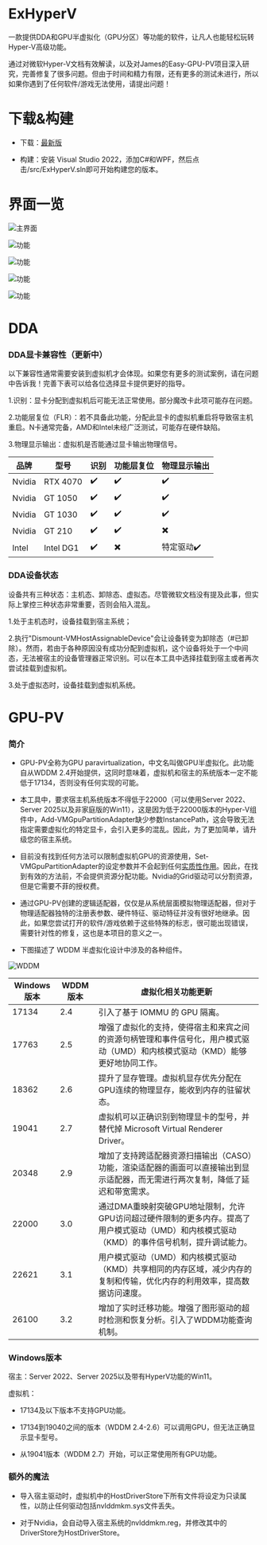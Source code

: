 # ExHyperV
一款提供DDA和GPU半虚拟化（GPU分区）等功能的软件，让凡人也能轻松玩转Hyper-V高级功能。

通过对微软Hyper-V文档有效解读，以及对James的Easy-GPU-PV项目深入研究，完善修复了很多问题。但由于时间和精力有限，还有更多的测试未进行，所以如果你遇到了任何软件/游戏无法使用，请提出问题！


# 下载&构建
* 下载：[最新版](https://github.com/Justsenger/ExHyperV/releases/latest)

* 构建：安装 Visual Studio 2022，添加C#和WPF，然后点击/src/ExHyperV.sln即可开始构建您的版本。


# 界面一览

![主界面](https://github.com/Justsenger/ExHyperV/blob/main/img/1.png)

![功能](https://github.com/Justsenger/ExHyperV/blob/main/img/2.png)

![功能](https://github.com/Justsenger/ExHyperV/blob/main/img/3.png)

![功能](https://github.com/Justsenger/ExHyperV/blob/main/img/4.png)

![功能](https://github.com/Justsenger/ExHyperV/blob/main/img/5.png)

# DDA
### DDA显卡兼容性（更新中）
以下兼容性通常需要安装到虚拟机才会体现。如果您有更多的测试案例，请在问题中告诉我！完善下表可以给各位选择显卡提供更好的指导。

1.识别：显卡分配到虚拟机后可能无法正常使用。部分魔改卡此项可能存在问题。

2.功能层复位（FLR）：若不具备此功能，分配此显卡的虚拟机重启将导致宿主机重启。N卡通常完备，AMD和Intel未经广泛测试，可能存在硬件缺陷。

3.物理显示输出：虚拟机是否能通过显卡输出物理信号。

| 品牌 | 型号 | 识别 | 功能层复位| 物理显示输出 |
| -------- | -------- | -------- | -------- | -------- |
| Nvidia   | RTX 4070 |✔️ |✔️ | ✔️|
| Nvidia   | GT 1050 |✔️ |✔️ | ✔️|
| Nvidia   | GT 1030 |✔️ |✔️ | ✔️|
| Nvidia   | GT 210 |✔️ | ✔️ | ✖️|
| Intel   |  Intel DG1 |✔️ | ✖️ | 特定驱动✔️|

### DDA设备状态
设备共有三种状态：主机态、卸除态、虚拟态。尽管微软文档没有提及此事，但实际上掌控三种状态非常重要，否则会陷入混乱。

1.处于主机态时，设备挂载到宿主系统；

2.执行"Dismount-VMHostAssignableDevice"会让设备转变为卸除态（#已卸除）。然而，若由于各种原因没有成功分配到虚拟机，这个设备将处于一个中间态，无法被宿主的设备管理器正常识别。可以在本工具中选择挂载到宿主或者再次尝试挂载到虚拟机。

3.处于虚拟态时，设备挂载到虚拟机系统。

# GPU-PV

### 简介

* GPU-PV全称为GPU paravirtualization，中文名叫做GPU半虚拟化。此功能自从WDDM 2.4开始提供，这同时意味着，虚拟机和宿主的系统版本一定不能低于17134，否则没有任何实现的可能。


* 本工具中，要求宿主机系统版本不得低于22000（可以使用Server 2022、Server 2025以及非家庭版的Win11），这是因为低于22000版本的Hyper-V组件中，Add-VMGpuPartitionAdapter缺少参数InstancePath，这会导致无法指定需要虚拟化的特定显卡，会引入更多的混乱。因此，为了更加简单，请升级您的宿主系统。


* 目前没有找到任何方法可以限制虚拟机GPU的资源使用，Set-VMGpuPartitionAdapter的设定参数并不会起到任何[实质性作用](https://github.com/jamesstringerparsec/Easy-GPU-PV/issues/298)。因此，在找到有效的方法前，不会提供资源分配功能。Nvidia的Grid驱动可以分割资源，但是它需要不菲的授权费。


* 通过GPU-PV创建的逻辑适配器，仅仅是从系统层面模拟物理适配器，但对于物理适配器独特的注册表参数、硬件特征、驱动特征并没有很好地继承。因此，如果您尝试打开的软件/游戏依赖于这些特殊的标志，很可能出现错误，需要针对性的修复，这也是本项目的意义之一。


* 下图描述了 WDDM 半虚拟化设计中涉及的各种组件。


![WDDM](https://github.com/Justsenger/ExHyperV/blob/main/img/WDDM.png)

| Windows版本 | WDDM版本 | 虚拟化相关功能更新 |
| -------- | -------- | ------------------------ |
| 17134  | 2.4      | 引入了基于 IOMMU 的 GPU 隔离。 |
| 17763  | 2.5      | 增强了虚拟化的支持，使得宿主和来宾之间的资源句柄管理和事件信号化，用户模式驱动（UMD）和内核模式驱动（KMD）能够更好地协同工作。 |
| 18362  | 2.6      | 提升了显存管理。虚拟机显存优先分配在GPU连续的物理显存，能收到内存的驻留状态。 |
| 19041  | 2.7      | 虚拟机可以正确识别到物理显卡的型号，并替代掉 Microsoft Virtual Renderer Driver。 |
| 20348  | 2.9      | 增加了支持跨适配器资源扫描输出（CASO）功能，渲染适配器的画面可以直接输出到显示适配器，而无需进行两次复制，降低了延迟和带宽需求。 |
| 22000  | 3.0      | 通过DMA重映射突破GPU地址限制，允许GPU访问超过硬件限制的更多内存。提高了用户模式驱动（UMD）和内核模式驱动（KMD）的事件信号机制，提升调试能力。 |
| 22621  | 3.1      | 用户模式驱动（UMD）和内核模式驱动（KMD）共享相同的内存区域，减少内存的复制和传输，优化内存的利用效率，提高数据访问速度。 |
| 26100  | 3.2      | 增加了实时迁移功能。增强了图形驱动的超时检测和恢复分析。引入了WDDM功能查询机制。 |



### Windows版本

宿主：Server 2022、Server 2025以及带有HyperV功能的Win11。

虚拟机：

* 17134及以下版本不支持GPU功能。


* 17134到19040之间的版本（WDDM 2.4-2.6）可以调用GPU，但无法正确显示显卡型号。


* 从19041版本（WDDM 2.7）开始，可以正常使用所有GPU功能。



### 额外的魔法

* 导入宿主驱动时，虚拟机中的HostDriverStore下所有文件将设定为只读属性，以防止任何驱动包括nvlddmkm.sys文件丢失。


* 对于Nvidia，会自动导入宿主系统的nvlddmkm.reg，并修改其中的DriverStore为HostDriverStore。







